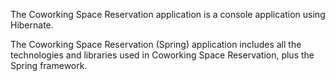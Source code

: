 The Coworking Space Reservation application is a console application using Hibernate.

The Coworking Space Reservation (Spring) application includes all the technologies and libraries used in Coworking Space Reservation, plus the Spring framework.
